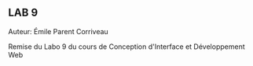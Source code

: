 ## LAB 9 ##

Auteur: Émile Parent Corriveau

Remise du Labo 9 du cours de Conception d'Interface et Développement Web
